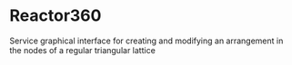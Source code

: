 # Reactor360
 Service graphical interface for creating and modifying an arrangement in the nodes of a regular triangular lattice
